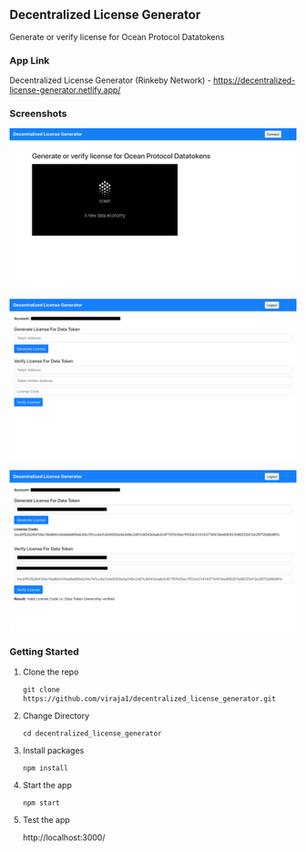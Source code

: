 ## Decentralized License Generator
Generate or verify license for Ocean Protocol Datatokens

### App Link
Decentralized License Generator (Rinkeby Network) - https://decentralized-license-generator.netlify.app/

### Screenshots

![](screenshots/license_generator_1.png)

![](screenshots/license_generator_2.png)

![](screenshots/license_generator_3.png)

### Getting Started

1) Clone the repo

   ```
   git clone https://github.com/viraja1/decentralized_license_generator.git 
   ```

2) Change Directory

   ```
   cd decentralized_license_generator
   ```
   
3) Install packages

   ```
   npm install
   ```
   
4) Start the app   

   ```
   npm start 
   ```
   
5) Test the app

   http://localhost:3000/ 
